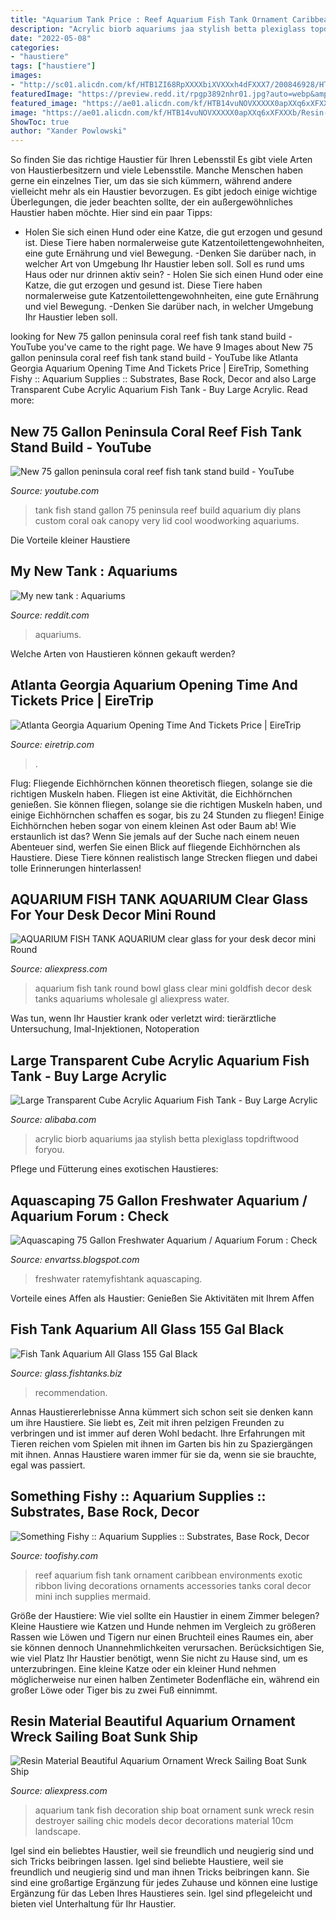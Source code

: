 ```yaml
---
title: "Aquarium Tank Price : Reef Aquarium Fish Tank Ornament Caribbean Environments Exotic Ribbon Living Decorations Ornaments Accessories Tanks Coral Decor Mini Inch Supplies Mermaid"
description: "Acrylic biorb aquariums jaa stylish betta plexiglass topdriftwood foryou"
date: "2022-05-08"
categories:
- "haustiere"
tags: ["haustiere"]
images:
- "http://sc01.alicdn.com/kf/HTB1ZI68RpXXXXbiXVXXxh4dFXXX7/200846928/HTB1ZI68RpXXXXbiXVXXxh4dFXXX7.jpeg"
featuredImage: "https://preview.redd.it/rpgp3892nhr01.jpg?auto=webp&amp;s=4073a00bcc8b5a9f99b1f1bfd0b9a4dcfbd70b49"
featured_image: "https://ae01.alicdn.com/kf/HTB14vuNOVXXXXX0apXXq6xXFXXXb/Resin-Material-Beautiful-Aquarium-Ornament-Wreck-Sailing-Boat-Sunk-Ship-Destroyer-Fish-Tank-Aquarium-Decoration.jpg"
image: "https://ae01.alicdn.com/kf/HTB14vuNOVXXXXX0apXXq6xXFXXXb/Resin-Material-Beautiful-Aquarium-Ornament-Wreck-Sailing-Boat-Sunk-Ship-Destroyer-Fish-Tank-Aquarium-Decoration.jpg"
ShowToc: true
author: "Xander Powlowski"
---
```



So finden Sie das richtige Haustier für Ihren Lebensstil
Es gibt viele Arten von Haustierbesitzern und viele Lebensstile. Manche Menschen haben gerne ein einzelnes Tier, um das sie sich kümmern, während andere vielleicht mehr als ein Haustier bevorzugen. Es gibt jedoch einige wichtige Überlegungen, die jeder beachten sollte, der ein außergewöhnliches Haustier haben möchte. Hier sind ein paar Tipps:
- Holen Sie sich einen Hund oder eine Katze, die gut erzogen und gesund ist. Diese Tiere haben normalerweise gute Katzentoilettengewohnheiten, eine gute Ernährung und viel Bewegung.
-Denken Sie darüber nach, in welcher Art von Umgebung Ihr Haustier leben soll. Soll es rund ums Haus oder nur drinnen aktiv sein? - Holen Sie sich einen Hund oder eine Katze, die gut erzogen und gesund ist. Diese Tiere haben normalerweise gute Katzentoilettengewohnheiten, eine gute Ernährung und viel Bewegung. -Denken Sie darüber nach, in welcher Umgebung Ihr Haustier leben soll.

	

		
looking for New 75 gallon peninsula coral reef fish tank stand build - YouTube you've came to the right page. We have 9 Images about New 75 gallon peninsula coral reef fish tank stand build - YouTube like Atlanta Georgia Aquarium Opening Time And Tickets Price | EireTrip, Something Fishy :: Aquarium Supplies :: Substrates, Base Rock, Decor and also Large Transparent Cube Acrylic Aquarium Fish Tank - Buy Large Acrylic. Read more:
		
    
## New 75 Gallon Peninsula Coral Reef Fish Tank Stand Build - YouTube

<img loading=lazy src="https://i.ytimg.com/vi/bH8ExDsaHLk/maxresdefault.jpg" onerror="this.onerror=null;this.src='https://tse4.mm.bing.net/th?id=OIP.LPshdLo6Rt_fwIjAFAsSdwHaEK&amp;pid=15.1';" alt="New 75 gallon peninsula coral reef fish tank stand build - YouTube">

_Source: youtube.com_

>tank fish stand gallon 75 peninsula reef build aquarium diy plans custom coral oak canopy very lid cool woodworking aquariums. 

	

Die Vorteile kleiner Haustiere

    
## My New Tank : Aquariums

<img loading=lazy src="https://preview.redd.it/rpgp3892nhr01.jpg?auto=webp&amp;s=4073a00bcc8b5a9f99b1f1bfd0b9a4dcfbd70b49" onerror="this.onerror=null;this.src='https://tse2.mm.bing.net/th?id=OIP.XSVJv2Rw6uSxzcrFyGIECAHaFj&amp;pid=15.1';" alt="My new tank : Aquariums">

_Source: reddit.com_

>aquariums. 

	

Welche Arten von Haustieren können gekauft werden?

    
## Atlanta Georgia Aquarium Opening Time And Tickets Price | EireTrip

<img loading=lazy src="https://eiretrip.com/wp-content/uploads/2021/01/Atlanta-Georgia-Aquarium-Opening-Time-And-Tickets-Price.jpg" onerror="this.onerror=null;this.src='https://tse3.mm.bing.net/th?id=OIP.Iz8O6zsIO398vdrC06zDMwHaEw&amp;pid=15.1';" alt="Atlanta Georgia Aquarium Opening Time And Tickets Price | EireTrip">

_Source: eiretrip.com_

>. 

	

Flug: Fliegende Eichhörnchen können theoretisch fliegen, solange sie die richtigen Muskeln haben.
Fliegen ist eine Aktivität, die Eichhörnchen genießen. Sie können fliegen, solange sie die richtigen Muskeln haben, und einige Eichhörnchen schaffen es sogar, bis zu 24 Stunden zu fliegen! Einige Eichhörnchen heben sogar von einem kleinen Ast oder Baum ab! Wie erstaunlich ist das? Wenn Sie jemals auf der Suche nach einem neuen Abenteuer sind, werfen Sie einen Blick auf fliegende Eichhörnchen als Haustiere. Diese Tiere können realistisch lange Strecken fliegen und dabei tolle Erinnerungen hinterlassen!

    
## AQUARIUM FISH TANK AQUARIUM Clear Glass For Your Desk Decor Mini Round

<img loading=lazy src="https://ae01.alicdn.com/kf/HTB1Rt6OKpXXXXcYXVXXq6xXFXXX9/AQUARIUM-FISH-TANK-AQUARIUM-clear-glass-for-your-desk-decor-mini-Round-the-goldfish-bowl.jpg" onerror="this.onerror=null;this.src='https://tse2.mm.bing.net/th?id=OIP.HpleCxO8lh0U_TJ-l3gY6QHaHN&amp;pid=15.1';" alt="AQUARIUM FISH TANK AQUARIUM clear glass for your desk decor mini Round">

_Source: aliexpress.com_

>aquarium fish tank round bowl glass clear mini goldfish decor desk tanks aquariums wholesale gl aliexpress water. 

	

Was tun, wenn Ihr Haustier krank oder verletzt wird: tierärztliche Untersuchung, Imal-Injektionen, Notoperation

    
## Large Transparent Cube Acrylic Aquarium Fish Tank - Buy Large Acrylic

<img loading=lazy src="http://sc01.alicdn.com/kf/HTB1ZI68RpXXXXbiXVXXxh4dFXXX7/200846928/HTB1ZI68RpXXXXbiXVXXxh4dFXXX7.jpeg" onerror="this.onerror=null;this.src='https://tse4.mm.bing.net/th?id=OIP.5Gwmd5k34YySX8lMF5tmHQHaHa&amp;pid=15.1';" alt="Large Transparent Cube Acrylic Aquarium Fish Tank - Buy Large Acrylic">

_Source: alibaba.com_

>acrylic biorb aquariums jaa stylish betta plexiglass topdriftwood foryou. 

	

Pflege und Fütterung eines exotischen Haustieres:

    
## Aquascaping 75 Gallon Freshwater Aquarium / Aquarium Forum : Check

<img loading=lazy src="https://images3.ratemyfishtank.com/photo/2/860x640h/45000/45497/22710-3-my-freshwater-tank-TC5Fa4.jpg" onerror="this.onerror=null;this.src='https://tse4.mm.bing.net/th?id=OIP.p6Enb1NNbZaWMdMPZmW9YAHaCp&amp;pid=15.1';" alt="Aquascaping 75 Gallon Freshwater Aquarium / Aquarium Forum : Check">

_Source: envartss.blogspot.com_

>freshwater ratemyfishtank aquascaping. 

	

Vorteile eines Affen als Haustier: Genießen Sie Aktivitäten mit Ihrem Affen

    
## Fish Tank Aquarium All Glass 155 Gal Black

<img loading=lazy src="https://images.fishtanks.biz/l-m/fish-tank-aquarium-all-glass-155-gal-v-2954988448.jpg" onerror="this.onerror=null;this.src='https://tse4.mm.bing.net/th?id=OIP.KkH6DbPLVeZHXD9ZhV6SpAHaFj&amp;pid=15.1';" alt="Fish Tank Aquarium All Glass 155 Gal Black">

_Source: glass.fishtanks.biz_

>recommendation. 

	

Annas Haustiererlebnisse
Anna kümmert sich schon seit sie denken kann um ihre Haustiere. Sie liebt es, Zeit mit ihren pelzigen Freunden zu verbringen und ist immer auf deren Wohl bedacht. Ihre Erfahrungen mit Tieren reichen vom Spielen mit ihnen im Garten bis hin zu Spaziergängen mit ihnen. Annas Haustiere waren immer für sie da, wenn sie sie brauchte, egal was passiert.

    
## Something Fishy :: Aquarium Supplies :: Substrates, Base Rock, Decor

<img loading=lazy src="https://www.toofishy.com/image.php?type=T&amp;id=700369" onerror="this.onerror=null;this.src='https://tse2.mm.bing.net/th?id=OIP.vf8RpYLgtc9DQ5o1ANS5PQHaGs&amp;pid=15.1';" alt="Something Fishy :: Aquarium Supplies :: Substrates, Base Rock, Decor">

_Source: toofishy.com_

>reef aquarium fish tank ornament caribbean environments exotic ribbon living decorations ornaments accessories tanks coral decor mini inch supplies mermaid. 

	

Größe der Haustiere: Wie viel sollte ein Haustier in einem Zimmer belegen?
Kleine Haustiere wie Katzen und Hunde nehmen im Vergleich zu größeren Rassen wie Löwen und Tigern nur einen Bruchteil eines Raumes ein, aber sie können dennoch Unannehmlichkeiten verursachen. Berücksichtigen Sie, wie viel Platz Ihr Haustier benötigt, wenn Sie nicht zu Hause sind, um es unterzubringen. Eine kleine Katze oder ein kleiner Hund nehmen möglicherweise nur einen halben Zentimeter Bodenfläche ein, während ein großer Löwe oder Tiger bis zu zwei Fuß einnimmt.

    
## Resin Material Beautiful Aquarium Ornament Wreck Sailing Boat Sunk Ship

<img loading=lazy src="https://ae01.alicdn.com/kf/HTB14vuNOVXXXXX0apXXq6xXFXXXb/Resin-Material-Beautiful-Aquarium-Ornament-Wreck-Sailing-Boat-Sunk-Ship-Destroyer-Fish-Tank-Aquarium-Decoration.jpg" onerror="this.onerror=null;this.src='https://tse2.mm.bing.net/th?id=OIP.mWMyNetVL4RQBG5THk0RoQHaHa&amp;pid=15.1';" alt="Resin Material Beautiful Aquarium Ornament Wreck Sailing Boat Sunk Ship">

_Source: aliexpress.com_

>aquarium tank fish decoration ship boat ornament sunk wreck resin destroyer sailing chic models decor decorations material 10cm landscape. 

	

Igel sind ein beliebtes Haustier, weil sie freundlich und neugierig sind und sich Tricks beibringen lassen.
Igel sind beliebte Haustiere, weil sie freundlich und neugierig sind und man ihnen Tricks beibringen kann. Sie sind eine großartige Ergänzung für jedes Zuhause und können eine lustige Ergänzung für das Leben Ihres Haustieres sein. Igel sind pflegeleicht und bieten viel Unterhaltung für Ihr Haustier.

